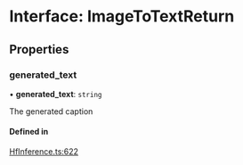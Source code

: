 # Interface: ImageToTextReturn

## Properties

### generated\_text

• **generated\_text**: `string`

The generated caption

#### Defined in

[HfInference.ts:622](https://github.com/huggingface/huggingface.js/blob/main/packages/inference/src/HfInference.ts#L622)
